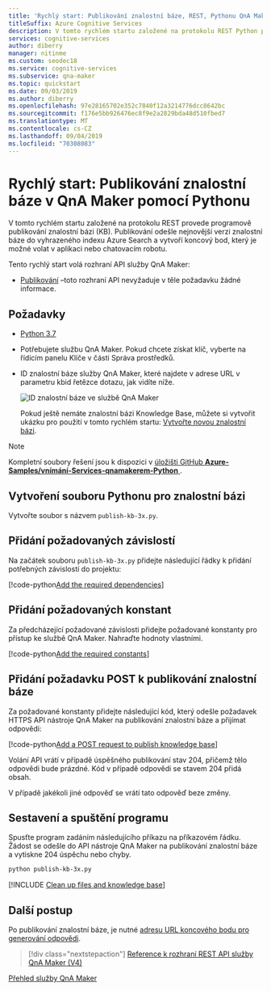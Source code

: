 ```yaml
---
title: 'Rychlý start: Publikování znalostní báze, REST, Pythonu QnA Maker'
titleSuffix: Azure Cognitive Services
description: V tomto rychlém startu založené na protokolu REST Python provede publikování znalostní báze, která odesílá na nejnovější verzi znalostní báze otestované vyhrazené index Azure Search představující publikované znalostní báze. Také se přitom vytvoří koncový bod, který je možné volat v aplikaci nebo chatovacím robotu.
services: cognitive-services
author: diberry
manager: nitinme
ms.custom: seodec18
ms.service: cognitive-services
ms.subservice: qna-maker
ms.topic: quickstart
ms.date: 09/03/2019
ms.author: diberry
ms.openlocfilehash: 97e28165702e352c7840f12a3214776dcc8642bc
ms.sourcegitcommit: f176e5bb926476ec8f9e2a2829bda48d510fbed7
ms.translationtype: MT
ms.contentlocale: cs-CZ
ms.lasthandoff: 09/04/2019
ms.locfileid: "70308083"
---
```

# <a name="quickstart-publish-a-knowledge-base-in-qna-maker-using-python"></a>Rychlý start: Publikování znalostní báze v QnA Maker pomocí Pythonu

V tomto rychlém startu založené na protokolu REST provede programově publikování znalostní bázi (KB). Publikování odešle nejnovější verzi znalostní báze do vyhrazeného indexu Azure Search a vytvoří koncový bod, který je možné volat v aplikaci nebo chatovacím robotu.

Tento rychlý start volá rozhraní API služby QnA Maker:
* [Publikování](https://docs.microsoft.com/rest/api/cognitiveservices/qnamaker/knowledgebase/publish) –toto rozhraní API nevyžaduje v těle požadavku žádné informace.

## <a name="prerequisites"></a>Požadavky

* [Python 3.7](https://www.python.org/downloads/)
* Potřebujete službu QnA Maker. Pokud chcete získat klíč, vyberte na řídicím panelu Klíče v části Správa prostředků.
* ID znalostní báze služby QnA Maker, které najdete v adrese URL v parametru kbid řetězce dotazu, jak vidíte níže.

    ![ID znalostní báze ve službě QnA Maker](../media/qnamaker-quickstart-kb/qna-maker-id.png)

    Pokud ještě nemáte znalostní bázi Knowledge Base, můžete si vytvořit ukázku pro použití v tomto rychlém startu: [Vytvořte novou znalostní bázi](create-new-kb-nodejs.md).

> [!NOTE] 
> Kompletní soubory řešení jsou k dispozici v [úložišti GitHub **Azure-Samples/vnímání-Services-qnamakerem-Python** ](https://github.com/Azure-Samples/cognitive-services-qnamaker-python/tree/master/documentation-samples/quickstarts/publish-knowledge-base).

## <a name="create-a-knowledge-base-python-file"></a>Vytvoření souboru Pythonu pro znalostní bázi

Vytvořte soubor s názvem `publish-kb-3x.py`.

## <a name="add-the-required-dependencies"></a>Přidání požadovaných závislostí

Na začátek souboru `publish-kb-3x.py` přidejte následující řádky k přidání potřebných závislostí do projektu:

[!code-python[Add the required dependencies](~/samples-qnamaker-python/documentation-samples/quickstarts/publish-knowledge-base/publish-kb-3x.py?range=1-1 "Add the required dependencies")]

## <a name="add-required-constants"></a>Přidání požadovaných konstant

Za předcházející požadované závislosti přidejte požadované konstanty pro přístup ke službě QnA Maker. Nahraďte hodnoty vlastními.

[!code-python[Add the required constants](~/samples-qnamaker-python/documentation-samples/quickstarts/publish-knowledge-base/publish-kb-3x.py?range=5-15 "Add the required constants")]

## <a name="add-post-request-to-publish-knowledge-base"></a>Přidání požadavku POST k publikování znalostní báze

Za požadované konstanty přidejte následující kód, který odešle požadavek HTTPS API nástroje QnA Maker na publikování znalostní báze a přijímat odpovědi:

[!code-python[Add a POST request to publish knowledge base](~/samples-qnamaker-python/documentation-samples/quickstarts/publish-knowledge-base/publish-kb-3x.py?range=17-26 "Add a POST request to publish knowledge base")]

Volání API vrátí v případě úspěšného publikování stav 204, přičemž tělo odpovědi bude prázdné. Kód v případě odpovědi se stavem 204 přidá obsah.

V případě jakékoli jiné odpověď se vrátí tato odpověď beze změny.

## <a name="build-and-run-the-program"></a>Sestavení a spuštění programu

Spusťte program zadáním následujícího příkazu na příkazovém řádku. Žádost se odešle do API nástroje QnA Maker na publikování znalostní báze a vytiskne 204 úspěchu nebo chyby.

```bash
python publish-kb-3x.py
```

[!INCLUDE [Clean up files and knowledge base](../../../../includes/cognitive-services-qnamaker-quickstart-cleanup-resources.md)] 

## <a name="next-steps"></a>Další postup

Po publikování znalostní báze, je nutné [adresu URL koncového bodu pro generování odpovědi](../Tutorials/create-publish-answer.md#generating-an-answer). 

> [!div class="nextstepaction"]
> [Reference k rozhraní REST API služby QnA Maker (V4)](https://go.microsoft.com/fwlink/?linkid=2092179)

[Přehled služby QnA Maker](../Overview/overview.md)

